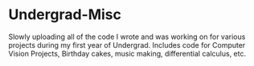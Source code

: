 # Undergrad-Misc

Slowly uploading all of the code I wrote and was working on for various projects during my first year of Undergrad. Includes code for Computer Vision Projects, Birthday cakes, music making, differential calculus, etc.
